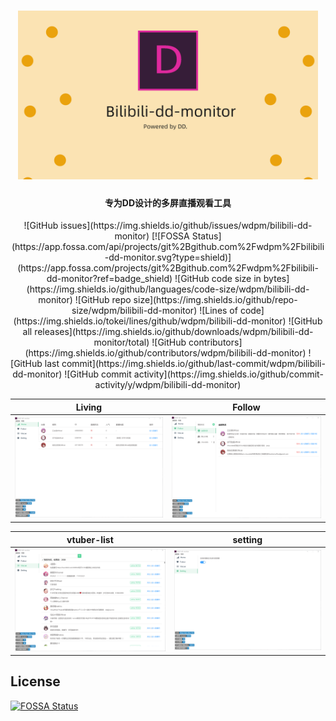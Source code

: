 <h1 align="center">
  <a href="https://github.com/wdpm/bilibili-dd-monitor/">
    <img src="./images/banner.png" alt="bilibili-dd-monitor" width="480">
  </a>
</h1>

<h4 align="center">专为DD设计的多屏直播观看工具</h4>

<p align="center">
![GitHub issues](https://img.shields.io/github/issues/wdpm/bilibili-dd-monitor)
[![FOSSA Status](https://app.fossa.com/api/projects/git%2Bgithub.com%2Fwdpm%2Fbilibili-dd-monitor.svg?type=shield)](https://app.fossa.com/projects/git%2Bgithub.com%2Fwdpm%2Fbilibili-dd-monitor?ref=badge_shield)
![GitHub code size in bytes](https://img.shields.io/github/languages/code-size/wdpm/bilibili-dd-monitor)
![GitHub repo size](https://img.shields.io/github/repo-size/wdpm/bilibili-dd-monitor)
![Lines of code](https://img.shields.io/tokei/lines/github/wdpm/bilibili-dd-monitor)
![GitHub all releases](https://img.shields.io/github/downloads/wdpm/bilibili-dd-monitor/total)
![GitHub contributors](https://img.shields.io/github/contributors/wdpm/bilibili-dd-monitor)
![GitHub last commit](https://img.shields.io/github/last-commit/wdpm/bilibili-dd-monitor)
![GitHub commit activity](https://img.shields.io/github/commit-activity/y/wdpm/bilibili-dd-monitor)
</p>

|  Living            |  Follow |
|---------------------|----------------------|
| ![Living](./images/page-living.png) | ![Follow](./images/page-follow.png)  |

|  vtuber-list            |  setting |
|---------------------|----------------------|
| ![vtuber-list](./images/page-vtuber-list.png) | ![Follow](./images/page-setting.png)  |

## License
[![FOSSA Status](https://app.fossa.com/api/projects/git%2Bgithub.com%2Fwdpm%2Fbilibili-dd-monitor.svg?type=large)](https://app.fossa.com/projects/git%2Bgithub.com%2Fwdpm%2Fbilibili-dd-monitor?ref=badge_large)
